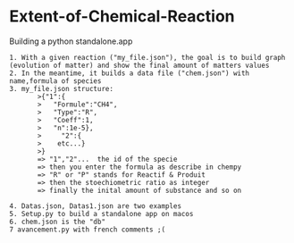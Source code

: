 # Extent-of-Chemical-Reaction
Building a python standalone.app

	1. With a given reaction ("my_file.json"), the goal is to build graph (evolution of matter) and show the final amount of matters values
	2. In the meantime, it builds a data file ("chem.json") with name,formula of species
	3. my_file.json structure:  
	       >{"1":{
	       >   "Formule":"CH4",
	       >   "Type":"R",
	       >   "Coeff":1,
	       >   "n":1e-5},
	       >     "2":{
	       >    etc...}
	       >}
		   => "1","2"...  the id of the specie
		   => then you enter the formula as describe in chempy 
		   => "R" or "P" stands for Reactif & Produit 
		   => then the stoechiometric ratio as integer
		   => finally the inital amount of substance and so on
	   
	4. Datas.json, Datas1.json are two examples
	5. Setup.py to build a standalone app on macos
	6. chem.json is the "db"
	7 avancement.py with french comments ;(
